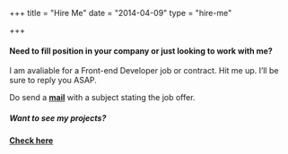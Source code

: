 +++
title = "Hire Me"
date = "2014-04-09"
type = "hire-me"

+++

#### Need to fill position in your company or just looking to work with me? 

I am avaliable for a Front-end Developer job or contract. Hit me up. I’ll be sure to reply you ASAP.

Do send a <b><a href="mailto:orinamiolatunji@gmail.com">mail</a></b> with a subject  stating the job offer.

##### Want to see my projects?

<b>[Check here](/projects)</b>

